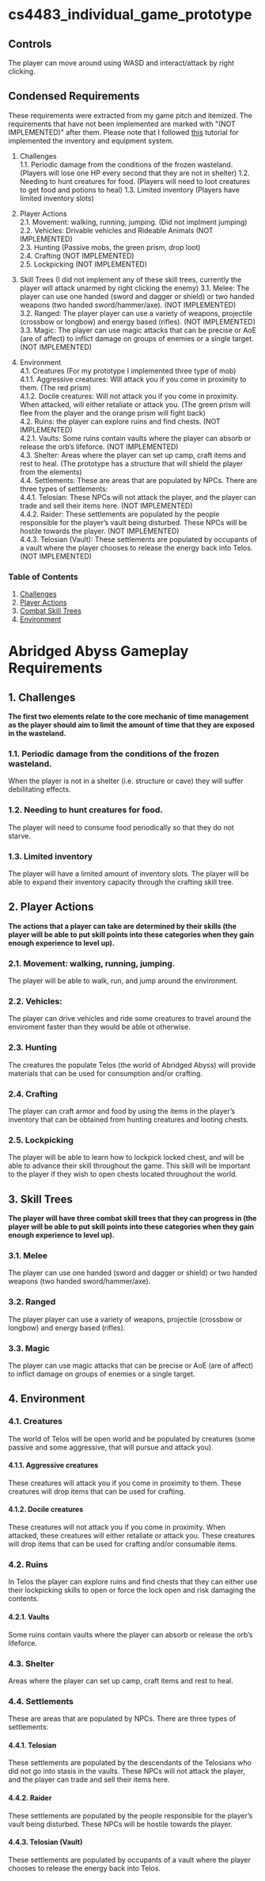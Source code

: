 # cs4483_individual_game_prototype

## Controls

The player can move around using WASD and interact/attack by right clicking. 

## Condensed Requirements
These requirements were extracted from my game pitch and itemized. The requirements that have not been implemented are marked with "(NOT IMPLEMENTED)" after them. Please note that I followed [this](https://www.youtube.com/watch?v=S2mK6KFdv0I&ab_channel=Brackeys) tutorial for implemented the inventory and equipment system.

1. Challenges  
1.1. Periodic damage from the conditions of the frozen wasteland. (Players will lose one HP every second that they are not in shelter)
1.2. Needing to hunt creatures for food. (Players will need to loot creatures to get food and potions to heal)
1.3. Limited inventory (Players have limited inventory slots)

2. Player Actions  
2.1. Movement: walking, running, jumping.  (Did not implment jumping)   
2.2. Vehicles: Drivable vehicles and Rideable Animals (NOT IMPLEMENTED)   
2.3. Hunting (Passive mobs, the green prism, drop loot)   
2.4. Crafting (NOT IMPLEMENTED)   
2.5. Lockpicking (NOT IMPLEMENTED)   

3. Skill Trees (I did not implement any of these skill trees, currently the player will attack unarmed by right clicking the enemy)
3.1. Melee: The player can use one handed (sword and dagger or shield) or two handed weapons (two handed sword/hammer/axe). (NOT IMPLEMENTED)   
3.2. Ranged: The player player can use a variety of weapons, projectile (crossbow or longbow) and energy based (rifles). (NOT IMPLEMENTED)   
3.3. Magic: The player can use magic attacks that can be precise or AoE (are of affect) to inflict damage on groups of enemies or a single target. (NOT IMPLEMENTED)   

4. Environment  
4.1. Creatures (For my prototype I implemented three type of mob)   
4.1.1. Aggressive creatures: Will attack you if you come in proximity to them. (The red prism)   
4.1.2. Docile creatures: Will not attack you if you come in proximity. When attacked, will either retaliate or attack you. (The green prism will flee from the player and the orange prism will fight back)   
4.2. Ruins: the player can explore ruins and find chests. (NOT IMPLEMENTED)   
4.2.1. Vaults: Some ruins contain vaults where the player can absorb or release the orb’s lifeforce. (NOT IMPLEMENTED)   
4.3. Shelter: Areas where the player can set up camp, craft items and rest to heal. (The prototype has a structure that will shield the player from the elements)   
4.4. Settlements: These are areas that are populated by NPCs. There are three types of settlements:  
4.4.1. Telosian: These NPCs will not attack the player, and the player can trade and sell their items here.   (NOT IMPLEMENTED)    
4.4.2. Raider: These settlements are populated by the people responsible for the player’s vault being disturbed. These NPCs will be hostile towards the player.  (NOT IMPLEMENTED)   
4.4.3. Telosian (Vault): These settlements are populated by occupants of a vault where the player chooses to release the energy back into Telos. (NOT IMPLEMENTED)   

### Table of Contents
1. [Challenges](#Challenges)
2. [Player Actions](#PlayerActions)
3. [Combat Skill Trees](#CombatSkillTrees)
4. [Environment](#Environment)

# Abridged Abyss Gameplay Requirements

## 1. Challenges
**The first two elements relate to the core mechanic of time management as the player should aim to limit the amount of time that they are exposed in the wasteland.**  
### 1.1.	Periodic damage from the conditions of the frozen wasteland.  
When the player is not in a shelter (i.e. structure or cave) they will suffer debilitating effects.
### 1.2.	Needing to hunt creatures for food. 
The player will need to consume food periodically so that they do not starve.
### 1.3.	Limited inventory
The player will have a limited amount of inventory slots. The player will be able to expand their inventory capacity through the crafting skill tree.  

## 2. Player Actions 
**The actions that a player can take are determined by their skills (the player will be able to put skill points into these categories when they gain enough experience to level up).**  
### 2.1.	Movement: walking, running, jumping.  
The player will be able to walk, run, and jump around the environment. 
### 2.2.	Vehicles: 
The player can drive vehicles and ride some creatures to travel around the enviroment faster than they would be able ot otherwise. 
### 2.3.	Hunting
The creatures the populate Telos (the world of Abridged Abyss) will provide materials that can be used for consumption and/or crafting.  
### 2.4.	Crafting
The player can craft armor and food by using the items in the player’s inventory that can be obtained from hunting creatures and looting chests. 
### 2.5.	Lockpicking 
The player will be able to learn how to lockpick locked chest, and will be able to advance their skill throughout the game. This skill will be important to the player if they wish to open chests located throughout the world.  

## 3. Skill Trees
**The player will have three combat skill trees that they can progress in (the player will be able to put skill points into these categories when they gain enough experience to level up).**  
### 3.1.	Melee 
The player can use one handed (sword and dagger or shield) or two handed weapons (two handed sword/hammer/axe).  
### 3.2.	Ranged 
The player player can use a variety of weapons, projectile (crossbow or longbow) and energy based (rifles).  
### 3.3.	Magic 
The player can use magic attacks that can be precise or AoE (are of affect) to inflict damage on groups of enemies or a single target.  

## 4. Environment
### 4.1.	Creatures
The world of Telos will be open world and be populated by creatures (some passive and some aggressive, that will pursue and attack you).   
#### 4.1.1. Aggressive creatures
These creatures will attack you if you come in proximity to them. These creatures will drop items that can be used for crafting.  
#### 4.1.2.	Docile creatures
These creatures will not attack you if you come in proximity. When attacked, these creatures will either retaliate or attack you. These creatures will drop items that can be used for crafting and/or consumable items.  

### 4.2.	Ruins
In Telos the player can explore ruins and find chests that they can either use their lockpicking skills to open or force the lock open and risk damaging the contents.  
#### 4.2.1.	Vaults
Some ruins contain vaults where the player can absorb or release the orb’s lifeforce.  

### 4.3.	Shelter
Areas where the player can set up camp, craft items and rest to heal.  

### 4.4.	Settlements
These are areas that are populated by NPCs. There are three types of settlements: 
#### 4.4.1.	Telosian
These settlements are populated by the descendants of the Telosians who did not go into stasis in the vaults. These NPCs will not attack the player, and the player can trade and sell their items here.
#### 4.4.2.	Raider
These settlements are populated by the people responsible for the player’s vault being disturbed. These NPCs will be hostile towards the player.  
#### 4.4.3.	Telosian (Vault)
These settlements are populated by occupants of a vault where the player chooses to release the energy back into Telos.  

